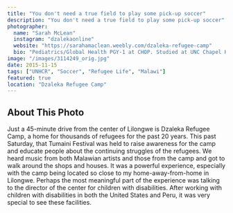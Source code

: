 ```yaml
---
title: "You don't need a true field to play some pick-up soccer"
description: "You don't need a true field to play some pick-up soccer"
photographer:
  name: "Sarah McLean"
  instagram: "dzalekaonline"
  website: "https://sarahamaclean.weebly.com/dzaleka-refugee-camp"
  bio: "Pediatrics/Global Health PGY-1 at CHOP. Studied at UNC Chapel Hill, with experiences in Chile, Peru, and Malawi. Passionate about public health, asylum seeker advocacy, and child mental health. Loves hiking, cross-stitching, thrift shopping, and traveling."
image: "/images/3114249_orig.jpg"
date: 2015-11-15
tags: ["UNHCR", "Soccer", "Refugee Life", "Malawi"]
featured: true
location: "Dzaleka Refugee Camp"
---
```


## About This Photo

Just a 45-minute drive from the center of Lilongwe is Dzaleka Refugee Camp, a home for thousands of refugees for the past 20 years. This past Saturday, that Tumaini Festival was held to raise awareness for the camp and educate people about the continuing struggles of the refugees. We heard music from both Malawian artists and those from the camp and got to walk around the shops and houses. It was a powerful experience, especially with the camp being located so close to my home-away-from-home in Lilongwe. Perhaps the most meaningful part of the experience was talking to the director of the center for children with disabilities. After working with children with disabilities in both the United States and Peru, it was very special to see these facilities. 

